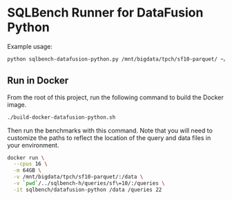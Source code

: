 # SQLBench Runner for DataFusion Python

Example usage:

```bash
python sqlbench-datafusion-python.py /mnt/bigdata/tpch/sf10-parquet/ ~/git/sql-benchmarks/sqlbench-h/queries/sf\=10 22
```

## Run in Docker

From the root of this project, run the following command to build the Docker image.

```bash
./build-docker-datafusion-python.sh
```

Then run the benchmarks with this command. Note that you will need to customize the paths to reflect the location 
of the query and data files in your environment.

```bash
docker run \
  --cpus 16 \
  -m 64GB \
  -v /mnt/bigdata/tpch/sf10-parquet/:/data \
  -v `pwd`/../sqlbench-h/queries/sf\=10/:/queries \
  -it sqlbench/datafusion-python /data /queries 22
```